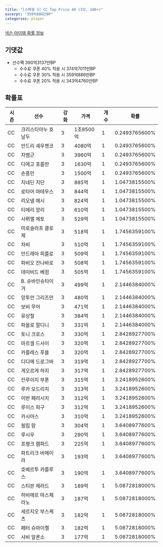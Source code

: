 ```yaml
---
title: "[스페셜 S] CC Top Price 40 (3강, 106+)"
excerpt: "359억886만BP"
categories: player
---
```

[넥슨 아이템 확률 정보](http://iteminfo.nexon.com/probability/fco?sn=7424)

## 기댓값
- 선수팩 390억3137만BP
  - 수수료 쿠폰 40% 적용 시 374억7011만BP
  - 수수료 쿠폰 30% 적용 시 359억886만BP
  - 수수료 쿠폰 20% 적용 시 343억4760만BP


## 확률표

|시즌|선수|강화|가격|개수|확률|
|---|---|---|---|---|---|
|CC|크리스티아누 호날두|3|1조8500억|1|0.2493765600%|
|CC|안드리 셰우첸코|3|4080억|1|0.2493765600%|
|CC|차범근|3|3960억|1|0.2493765600%|
|CC|디에고 포를란|3|1630억|1|0.2493765600%|
|CC|손흥민|3|1500억|1|0.2493765600%|
|CC|지네딘 지단|3|885억|1|1.0473815500%|
|CC|로타어 마테우스|3|844억|1|1.0473815500%|
|CC|리오넬 메시|3|824억|1|1.0473815500%|
|CC|티에리 앙리|3|610억|1|1.0473815500%|
|CC|사뮈엘 에토|3|529억|1|1.0473815500%|
|CC|미로슬라프 클로제|3|518억|1|1.7456359100%|
|CC|차비|3|510억|1|1.7456359100%|
|CC|안드레아 피를로|3|509억|1|1.7456359100%|
|CC|파비오 칸나바로|3|508억|1|1.7456359100%|
|CC|데이비드 베컴|3|505억|1|1.7456359100%|
|CC|B. 슈바인슈타이거|3|499억|1|2.1446384000%|
|CC|앙투안 그리즈만|3|480억|1|2.1446384000%|
|CC|보비 무어|3|471억|1|2.1446384000%|
|CC|유상철|3|384억|1|2.1446384000%|
|CC|파올로 말디니|3|331억|1|2.1446384000%|
|CC|토니 크로스|3|330억|1|2.8428927700%|
|CC|마르셀 드사이|3|320억|1|2.8428927700%|
|CC|카를레스 푸욜|3|320억|1|2.8428927700%|
|CC|디디에 드로그바|3|319억|1|2.8428927700%|
|CC|게오르게 하지|3|317억|1|2.8428927700%|
|CC|잔루이지 부폰|3|315억|1|3.2418952600%|
|CC|루카 모드리치|3|313억|1|3.2418952600%|
|CC|이반 페리시치|3|312억|1|3.2418952600%|
|CC|루이스 피구|3|312억|1|3.2418952600%|
|CC|카시야스|3|310억|1|3.2418952600%|
|CC|필립 람|3|304억|1|3.6408977600%|
|CC|루시우|3|290억|1|3.6408977600%|
|CC|프랭크 램파드|3|225억|1|3.6408977600%|
|CC|파트리크 비에이라|3|193억|1|3.6408977600%|
|CC|호베르투 카를루스|3|190억|1|3.6408977600%|
|CC|스티븐 제라드|3|189억|1|5.0872818000%|
|CC|하비에르 마스체라노|3|187억|1|5.0872818000%|
|CC|세르지오 부스케츠|3|182억|1|5.0872818000%|
|CC|페터 슈마이켈|3|182억|1|5.0872818000%|
|CC|샤비 알론소|3|177억|1|5.0872818000%|
